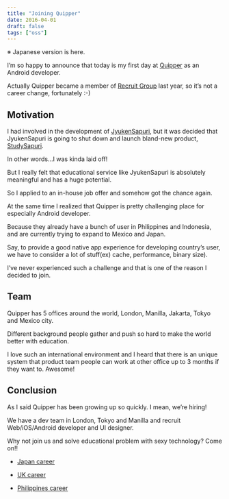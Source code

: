 ```yaml
---
title: "Joining Quipper"
date: 2016-04-01
draft: false
tags: ["oss"]
---
```


※ Japanese version is here.

I’m so happy to announce that today is my first day at [Quipper](https://www.quipper.com/en) as an Android developer.

Actually Quipper became a member of [Recruit Group](http://www.recruit-rgf.com/company/) last year, so it’s not a career change, fortunately :-)

## Motivation

I had involved in the development of [JyukenSapuri](https://jyukensapuri.jp/), but it was decided that JyukenSapuri is going to shut down and launch bland-new product, [StudySapuri](https://studysapuri.jp/).

In other words…I was kinda laid off!

But I really felt that educational service like JyukenSapuri is absolutely meaningful and has a huge potential.

So I applied to an in-house job offer and somehow got the chance again.

At the same time I realized that Quipper is pretty challenging place for especially Android developer.

Because they already have a bunch of user in Philippines and Indonesia, and are currently trying to expand to Mexico and Japan.

Say, to provide a good native app experience for developing country’s user, we have to consider a lot of stuff(ex) cache, performance, binary size).

I’ve never experienced such a challenge and that is one of the reason I decided to join.

## Team

Quipper has 5 offices around the world, London, Manilla, Jakarta, Tokyo and Mexico city.

Different background people gather and push so hard to make the world better with education.

I love such an international environment and I heard that there is an unique system that product team people can work at other office up to 3 months if they want to. Awesome!

## Conclusion

As I said Quipper has been growing up so quickly. I mean, we’re hiring!

We have a dev team in London, Tokyo and Manilla and recruit Web/iOS/Android developer and UI designer.

Why not join us and solve educational problem with sexy technology? Come on!!

* [Japan career](https://www.quipper.com/career/Japan/)

* [UK career](https://www.quipper.com/career/UK/)

* [Philippines career](https://www.quipper.com/career/Philippines/)
